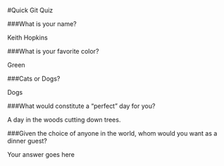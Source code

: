 #Quick Git Quiz

###What is your name?

Keith Hopkins

###What is your favorite color?

Green

###Cats or Dogs?

Dogs

###What would constitute a “perfect” day for you?

A day in the woods cutting down trees.

###Given the choice of anyone in the world, whom would you want as a dinner guest?

Your answer goes here
